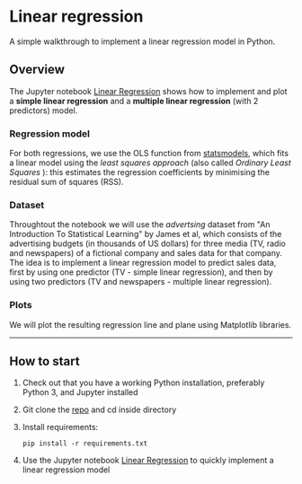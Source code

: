 # Linear regression
A simple walkthrough to implement a linear regression model in Python.


## Overview
The Jupyter notebook [Linear Regression](https://github.com/ElisaCovato/Linear-Regression/blob/master/Linear%20Regression.ipynb) shows how to implement and plot a **simple linear regression** and a **multiple linear regression** (with 2 predictors) model.

### Regression model
For both regressions, we use the OLS function from [statsmodels](https://www.statsmodels.org/dev/generated/statsmodels.regression.linear_model.OLS.html), which fits a linear model using the _least squares approach_ (also called _Ordinary Least Squares_ ): this estimates the regression coefficients by  minimising the residual sum of squares (RSS).


### Dataset
Throughtout the notebook we will use the _advertsing_ dataset from "An Introduction To Statistical Learning" by James et al, which consists of the advertising budgets (in thousands of US dollars) for three media (TV, radio and newspapers) of a fictional company and sales data for that company. The idea is to implement a linear regression model to predict sales data, first by using one predictor (TV - simple linear regression), and then by using two predictors (TV and newspapers - multiple linear regression). 


### Plots
We will plot the resulting regression line and plane using Matplotlib libraries. 


___

## How to start
1. Check out that you have a working Python installation, preferably Python 3, and Jupyter installed
2. Git clone the [repo](https://github.com/ElisaCovato/Linear-Regression/) and cd inside directory
3. Install requirements: 

    `pip install -r requirements.txt`
4. Use the Jupyter notebook [Linear Regression](https://github.com/ElisaCovato/Linear-Regression/blob/master/Linear%20Regression.ipynb) to quickly implement a linear regression model
